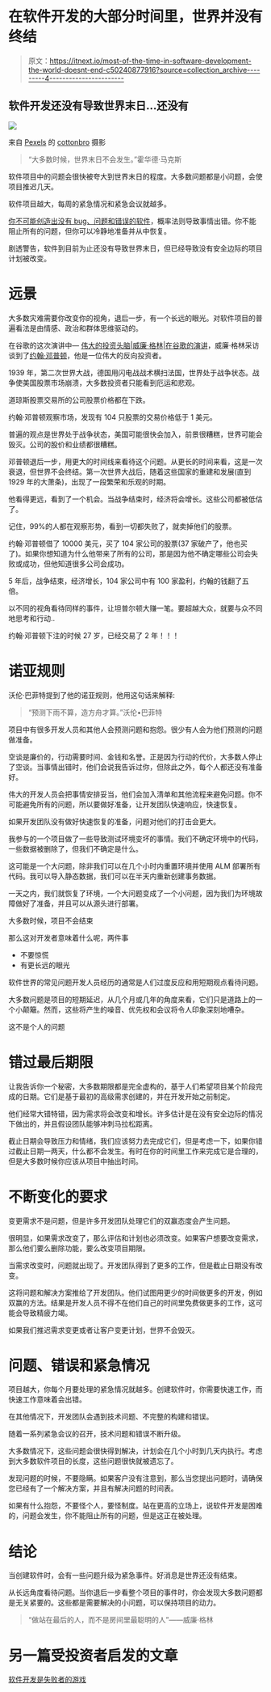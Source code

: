 # 在软件开发的大部分时间里，世界并没有终结

> 原文：<https://itnext.io/most-of-the-time-in-software-development-the-world-doesnt-end-c50240877916?source=collection_archive---------4----------------------->

## 软件开发还没有导致世界末日…还没有

![](img/c0d57b5517284a1541180c7969052384.png)

来自 [Pexels](https://www.pexels.com/photo/yellow-and-green-led-light-4835419/?utm_content=attributionCopyText&utm_medium=referral&utm_source=pexels) 的 [cottonbro](https://www.pexels.com/@cottonbro?utm_content=attributionCopyText&utm_medium=referral&utm_source=pexels) 摄影

> “大多数时候，世界末日不会发生。”霍华德·马克斯

软件项目中的问题会很快被夸大到世界末日的程度。大多数问题都是小问题，会使项目推迟几天。

软件项目越大，每周的紧急情况和紧急会议就越多。

[你不可能创造出没有 bug、问题和错误的软件](https://medium.com/geekculture/you-cannot-create-software-without-bugs-problems-and-mistakes-615b6540bc3f)，概率法则导致事情出错。你不能阻止所有的问题，但你可以冷静地准备并从中恢复。

剧透警告，软件到目前为止还没有导致世界末日，但已经导致没有安全边际的项目计划被改变。

# 远景

大多数灾难需要你改变你的视角，退后一步，有一个长远的眼光。对软件项目的普遍看法是由情感、政治和群体思维驱动的。

在谷歌的这次演讲中— [伟大的投资头脑|威廉·格林|在谷歌的演讲](https://www.youtube.com/watch?v=vQadYnrJeh0)，威廉·格林采访谈到了[约翰·邓普顿](https://en.wikipedia.org/wiki/John_Templeton)，他是一位伟大的反向投资者。

1939 年，第二次世界大战，德国用闪电战战术横扫法国，世界处于战争状态。战争使美国股票市场崩溃，大多数投资者只能看到厄运和悲观。

道琼斯股票交易所的公司股票价格都在下跌。

约翰·邓普顿观察市场，发现有 104 只股票的交易价格低于 1 美元。

普遍的观点是世界处于战争状态，美国可能很快会加入，前景很糟糕，世界可能会毁灭。公司的股价和业绩都很糟糕。

邓普顿退后一步，用更大的时间线来看待这个问题。从更长的时间来看，这是一次衰退，但世界不会终结。第一次世界大战后，随着这些国家的重建和发展(直到 1929 年的大萧条)，出现了一段繁荣和乐观的时期。

他看得更远，看到了一个机会。当战争结束时，经济将会增长。这些公司都被低估了。

记住，99%的人都在观察形势，看到一切都失败了，就卖掉他们的股票。

约翰·邓普顿借了 10000 美元，买了 104 家公司的股票(37 家破产了，他也买了)。如果你想知道为什么他带来了所有的公司，那是因为他不确定哪些公司会失败或成功，但他知道很多公司会成功。

5 年后，战争结束，经济增长，104 家公司中有 100 家盈利，约翰的钱翻了五倍。

以不同的视角看待同样的事件，让坦普尔顿大赚一笔。要超越大众，就要与众不同地思考和行动..

约翰·邓普顿下注的时候 27 岁，已经交易了 2 年！！！

# 诺亚规则

沃伦·巴菲特提到了他的诺亚规则，他用这句话来解释:

> “预测下雨不算，造方舟才算。”沃伦•巴菲特

项目中有很多开发人员和其他人会预测问题和抱怨。很少有人会为他们预测的问题做准备。

空谈是廉价的，行动需要时间、金钱和名誉。正是因为行动的代价，大多数人停止了空谈。当事情出错时，他们会说我告诉过你，但除此之外，每个人都还没有准备好。

伟大的开发人员会把事情安排妥当，他们会加入清单和其他流程来避免问题。你不可能避免所有的问题，所以要做好准备，让开发团队快速响应，快速恢复。

如果开发团队没有做好快速恢复的准备，问题对他们的打击会更大。

我参与的一个项目做了一些导致测试环境变坏的事情。我们不确定环境中的代码，一些数据被删除了，但我们不确定是什么。

这可能是一个大问题，除非我们可以在几个小时内重置环境并使用 ALM 部署所有代码。我可以导入静态数据，我们可以在半天内重新创建事务数据。

一天之内，我们就恢复了环境，一个大问题变成了一个小问题，因为我们为环境故障做好了准备，并且可以从源头进行部署。

大多数时候，项目不会结束

那么这对开发者意味着什么呢，两件事

*   不要惊慌
*   有更长远的眼光

软件世界的常见问题开发人员经历的通常是人们过度反应和用短期观点看待问题。

大多数问题是项目的短期延迟，从几个月或几年的角度来看，它们只是道路上的一个小颠簸。然而，这些将产生的噪音、优先权和会议将令人印象深刻地嘈杂。

这不是个人的问题

# 错过最后期限

让我告诉你一个秘密，大多数期限都是完全虚构的，基于人们希望项目某个阶段完成的日期。它们是基于最初的高级需求创建的，并在开发开始之前制定。

他们经常大错特错，因为需求将会改变和增长。许多估计是在没有安全边际的情况下做出的，并且假设团队能够冲刺马拉松距离。

截止日期会导致压力和情绪，我们应该努力去完成它们，但是考虑一下，如果你错过截止日期一两天，什么都不会发生。有时在你的时间里工作来完成它是合理的，但是大多数时候你应该从项目中抽出时间。

# 不断变化的要求

变更需求不是问题，但是许多开发团队处理它们的双赢态度会产生问题。

很明显，如果需求改变了，那么评估和计划也必须改变。如果客户想要改变需求，那么他们要么删除功能，要么改变项目期限。

当需求改变时，问题就出现了。开发团队得到了更多的工作，但是截止日期没有改变。

这将问题和解决方案推给了开发团队。他们试图用更少的时间做更多的开发，例如双赢的方法。结果是开发人员不得不在他们自己的时间里免费做更多的工作，这可能会导致精疲力竭。

如果我们推迟需求变更或者让客户变更计划，世界不会毁灭。

# 问题、错误和紧急情况

项目越大，你每个月要处理的紧急情况就越多。创建软件时，你需要快速工作，而快速工作意味着会出错。

在其他情况下，开发团队会遇到技术问题、不完整的构建和错误。

随着一系列紧急会议的召开，技术问题和错误不断升级。

大多数情况下，这些问题会很快得到解决，计划会在几个小时到几天内执行。考虑到大多数软件项目的长度，这些问题很快就被遗忘了。

发现问题的时候，不要隐瞒。如果客户没有注意到，那么当您提出问题时，请确保您已经有了一个解决方案，并且有解决问题的时间表。

如果有什么抱怨，不要怪个人，要怪制度。站在更高的立场上，说软件开发是困难的，问题会发生，你不能阻止所有的问题，但是这正在被处理。

# 结论

当创建软件时，会有一些问题升级为紧急事件。好消息是世界还没有结束。

从长远角度看待问题。当你退后一步看整个项目的事件时，你会发现大多数问题都是无关紧要的。这些都是需要解决的小问题，可以保持项目的动力。

> “做站在最后的人，而不是房间里最聪明的人”——威廉·格林

# 另一篇受投资者启发的文章

[软件开发是失败者的游戏](https://thehosk.medium.com/software-development-is-a-losers-game-fc68bb30d7eb)